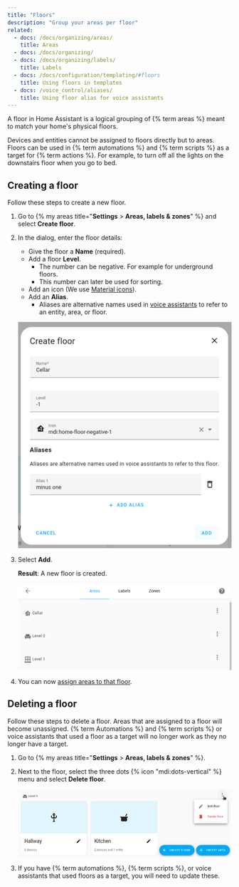```yaml
---
title: "Floors"
description: "Group your areas per floor"
related:
  - docs: /docs/organizing/areas/
    title: Areas
  - docs: /docs/organizing/
  - docs: /docs/organizing/labels/
    title: Labels
  - docs: /docs/configuration/templating/#floors
    title: Using floors in templates
  - docs: /voice_control/aliases/
    title: Using floor alias for voice assistants
---
```


A floor in Home Assistant is a logical grouping of {% term areas %} meant to match your home's physical floors.

Devices and entities cannot be assigned to floors directly but to areas. Floors can be used in {% term automations %} and {% term scripts %} as a target for {% term actions %}. For example, to turn off all the lights on the downstairs floor when you go to bed.

## Creating a floor

Follow these steps to create a new floor.

1. Go to {% my areas title="**Settings** > **Areas, labels & zones**" %} and select **Create floor**.
2. In the dialog, enter the floor details:
   - Give the floor a **Name** (required).
   - Add a floor **Level**.
     - The number can be negative. For example for underground floors.
     - This number can later be used for sorting.
   - Add an icon (We use [Material icons](https://pictogrammers.com/library/mdi/)).
   - Add an **Alias**.
     - Aliases are alternative names used in [voice assistants](/voice_control/aliases/) to refer to an entity, area, or floor.

    ![Create floor dialog](/images/organizing/create_floor_01.png)
3. Select **Add**.

   **Result**: A new floor is created.

    ![Create floor dialog](/images/organizing/create_floor_02.png)
4. You can now [assign areas to that floor](/docs/organizing/areas/#assigning-areas-to-floors-and-add-labels).

## Deleting a floor

Follow these steps to delete a floor. Areas that are assigned to a floor will become unassigned. {% term Automations %} and {% term scripts %} or voice assistants that used a floor as a target will no longer work as they no longer have a target.

1. Go to {% my areas title="**Settings** > **Areas, labels & zones**" %}.
2. Next to the floor, select the three dots {% icon "mdi:dots-vertical" %} menu and select **Delete floor**.

    ![Screenshot showing the dialog to delete a floor](/images/organizing/floor_delete.png)

3. If you have {% term automations %}, {% term scripts %}, or voice assistants that used floors as a target, you will need to update these.
